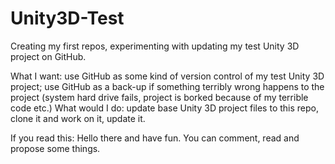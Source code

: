 # Unity3D-Test
Creating my first repos, experimenting with updating my test Unity 3D project on GitHub.

What I want: use GitHub as some kind of version control of my test Unity 3D project; use GitHub as a back-up if something terribly wrong happens to the project (system hard drive fails, project is borked because of my terrible code etc.)
What would I do: update base Unity 3D project files to this repo, clone it and work on it, update it.

If you read this: Hello there and have fun. You can comment, read and propose some things.
